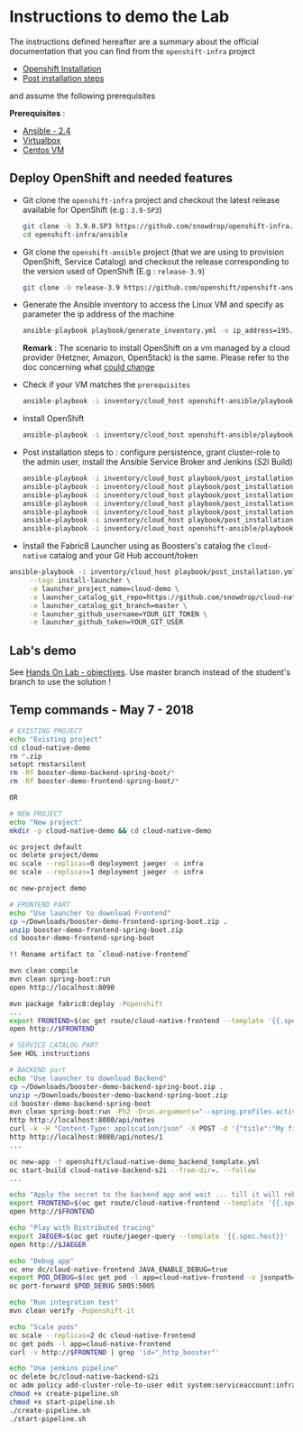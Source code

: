 # Instructions to demo the Lab

The instructions defined hereafter are a summary about the official documentation that you can find from the `openshift-infra` project

- [Openshift Installation](https://github.com/snowdrop/openshift-infra/tree/3.9.0.SP2#openshift-deployment)
- [Post installation steps](https://github.com/snowdrop/openshift-infra/blob/3.9.0.SP2/ansible/README-post-installation.md)

and assume the following prerequisites 

**Prerequisites** :
- [Ansible - 2.4](http://docs.ansible.com/ansible/latest/installation_guide/intro_installation.html)
- [Virtualbox](https://www.virtualbox.org/wiki/Downloads)
- [Centos VM](https://github.com/snowdrop/openshift-infra/tree/3.9.0.SP2#option-2--local---customized-linux-vm)

## Deploy OpenShift and needed features

- Git clone the `openshift-infra` project and checkout the latest release available for OpenShift (e.g : `3.9-SP3`)

  ```bash
  git clone -b 3.9.0.SP3 https://github.com/snowdrop/openshift-infra.git
  cd openshift-infra/ansible
  ```

- Git clone the `openshift-ansible` project (that we are using to provision OpenShift, Service Catalog) and checkout the release corresponding to the version used of OpenShift (E.g : `release-3.9`) 

  ```bash
  git clone -b release-3.9 https://github.com/openshift/openshift-ansible.git
  ```

- Generate the Ansible inventory to access the Linux VM and specify as parameter the ip address of the machine

  ```bash
  ansible-playbook playbook/generate_inventory.yml -e ip_address=195.201.87.126
  ```
  
  **Remark** : The scenario to install OpenShift on a vm managed by a cloud provider (Hetzner, Amazon, OpenStack) is the same. Please refer to the doc concerning what [could change](https://github.com/snowdrop/openshift-infra/blob/3.9.0.SP2/ansible/README-cloud.md) 

- Check if your VM matches the `prerequisites`

  ```bash
  ansible-playbook -i inventory/cloud_host openshift-ansible/playbooks/prerequisites.yml
  ```

- Install OpenShift

  ```bash
  ansible-playbook -i inventory/cloud_host openshift-ansible/playbooks/deploy_cluster.yml
  ```

- Post installation steps to : configure persistence, grant cluster-role to the admin user, install the Ansible Service Broker and Jenkins (S2I Build)

  ```bash
  ansible-playbook -i inventory/cloud_host playbook/post_installation.yml -e openshift_admin_pwd=admin --tags enable_cluster_role
  ansible-playbook -i inventory/cloud_host playbook/post_installation.yml --tags add_extra_users -e number_of_extra_users=2 -e first_extra_user_offset=1 -e openshift_admin_pwd=admin
  ansible-playbook -i inventory/cloud_host playbook/post_installation.yml --tags persistence
  ansible-playbook -i inventory/cloud_host playbook/post_installation.yml --tags jenkins 
  ansible-playbook -i inventory/cloud_host playbook/post_installation.yml --tags nexus
  ansible-playbook -i inventory/cloud_host playbook/post_installation.yml --tags jaeger
  ansible-playbook -i inventory/cloud_host openshift-ansible/playbooks/openshift-service-catalog/config.yml
  ```
  
- Install the Fabric8 Launcher using as Boosters's catalog the `cloud-native` catalog and your Git Hub account/token

```bash
ansible-playbook -i inventory/cloud_host playbook/post_installation.yml \
     --tags install-launcher \
     -e launcher_project_name=cloud-demo \
     -e launcher_catalog_git_repo=https://github.com/snowdrop/cloud-native-catalog.git \
     -e launcher_catalog_git_branch=master \
     -e launcher_github_username=YOUR_GIT_TOKEN \
     -e launcher_github_token=YOUR_GIT_USER     
```  

## Lab's demo

See [Hands On Lab - objectives](HANDS_ON_LAB.md). Use master branch instead of the student's branch to use the solution !

## Temp commands - May 7 - 2018

```bash
# EXISTING PROJECT
echo "Existing project"
cd cloud-native-demo
rm *.zip
setopt rmstarsilent
rm -Rf booster-demo-backend-spring-boot/*
rm -Rf booster-demo-frontend-spring-boot/*

OR

# NEW PROJECT
echo "New project"
mkdir -p cloud-native-demo && cd cloud-native-demo

oc project default
oc delete project/demo 
oc scale --replicas=0 deployment jaeger -n infra
oc scale --replicas=1 deployment jaeger -n infra

oc new-project demo

# FRONTEND PART
echo "Use launcher to download Frontend"
cp ~/Downloads/booster-demo-frontend-spring-boot.zip .
unzip booster-demo-frontend-spring-boot.zip
cd booster-demo-frontend-spring-boot

!! Rename artifact to `cloud-native-frontend`

mvn clean compile
mvn clean spring-boot:run 
open http://localhost:8090

mvn package fabric8:deploy -Popenshift
...
export FRONTEND=$(oc get route/cloud-native-frontend --template '{{.spec.host}}') 
open http://$FRONTEND

# SERVICE CATALOG PART
See HOL instructions

# BACKEND part
echo "Use launcher to download Backend"
cp ~/Downloads/booster-demo-backend-spring-boot.zip .
unzip ~/Downloads/booster-demo-backend-spring-boot.zip
cd booster-demo-backend-spring-boot
mvn clean spring-boot:run -Ph2 -Drun.arguments="--spring.profiles.active=local,--jaeger.sender=http://jaeger-collector-infra.195.201.87.126.nip.io/api/traces,--jaeger.protocol=HTTP,--jaeger.port=0"
http http://localhost:8080/api/notes 
curl -k -H "Content-Type: application/json" -X POST -d '{"title":"My first note","content":"Spring Boot is awesome!"}' http://localhost:8080/api/notes 
http http://localhost:8080/api/notes/1
...

oc new-app -f openshift/cloud-native-demo_backend_template.yml
oc start-build cloud-native-backend-s2i --from-dir=. --follow
...

echo "Apply the secret to the backend app and wait ... till it will rebuild to play with the frontend"
export FRONTEND=$(oc get route/cloud-native-frontend --template '{{.spec.host}}') 
open http://$FRONTEND

echo "Play with Distributed tracing"
export JAEGER=$(oc get route/jaeger-query --template '{{.spec.host}}' -n infra)
open http://$JAEGER

echo "Debug app"
oc env dc/cloud-native-frontend JAVA_ENABLE_DEBUG=true
export POD_DEBUG=$(oc get pod -l app=cloud-native-frontend -o jsonpath='{.items[0].metadata.name}')
oc port-forward $POD_DEBUG 5005:5005

echo "Run integration test"
mvn clean verify -Popenshift-it

echo "Scale pods"
oc scale --replicas=2 dc cloud-native-frontend
oc get pods -l app=cloud-native-frontend
curl -v http://$FRONTEND | grep 'id="_http_booster"'

echo "Use jenkins pipeline"
oc delete bc/cloud-native-backend-s2i 
oc adm policy add-cluster-role-to-user edit system:serviceaccount:infra:jenkins -n $(oc project -q)
chmod +x create-pipeline.sh
chmod +x start-pipeline.sh 
./create-pipeline.sh
./start-pipeline.sh 
```


  